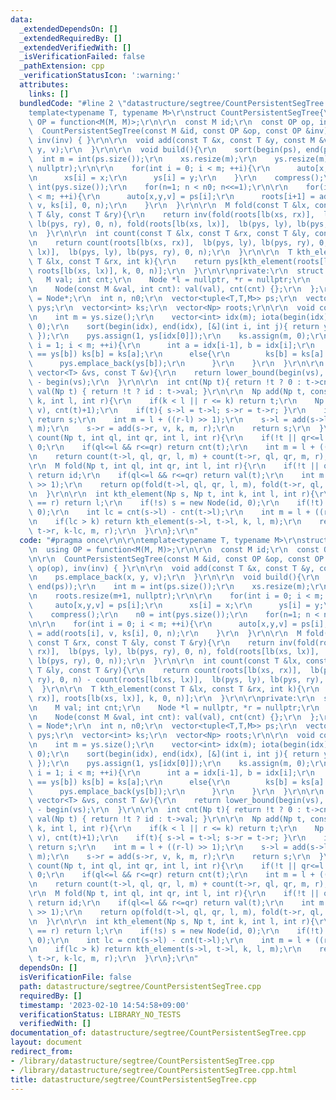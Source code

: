 ```yaml
---
data:
  _extendedDependsOn: []
  _extendedRequiredBy: []
  _extendedVerifiedWith: []
  _isVerificationFailed: false
  _pathExtension: cpp
  _verificationStatusIcon: ':warning:'
  attributes:
    links: []
  bundledCode: "#line 2 \"datastructure/segtree/CountPersistentSegTree.cpp\"\n\r\n\
    template<typename T, typename M>\r\nstruct CountPersistentSegTree{\r\n  using\
    \ OP = function<M(M, M)>;\r\n\r\n  const M id;\r\n  const OP op, inv;\r\n\r\n\
    \  CountPersistentSegTree(const M &id, const OP &op, const OP &inv): id(id), op(op),\
    \ inv(inv) { }\r\n\r\n  void add(const T &x, const T &y, const M &v){\r\n    ps.emplace_back(x,\
    \ y, v);\r\n  }\r\n\r\n  void build(){\r\n    sort(begin(ps), end(ps));\r\n  \
    \  int m = int(ps.size());\r\n    xs.resize(m);\r\n    ys.resize(m);\r\n    roots.resize(m+1,\
    \ nullptr);\r\n\r\n    for(int i = 0; i < m; ++i){\r\n      auto[x,y,v] = ps[i];\r\
    \n      xs[i] = x;\r\n      ys[i] = y;\r\n    }\r\n    compress();\r\n    n0 =\
    \ int(pys.size());\r\n    for(n=1; n < n0; n<<=1);\r\n\r\n    for(int i = 0; i\
    \ < m; ++i){\r\n      auto[x,y,v] = ps[i];\r\n      roots[i+1] = add(roots[i],\
    \ v, ks[i], 0, n);\r\n    }\r\n  }\r\n\r\n  M fold(const T &lx, const T &rx, const\
    \ T &ly, const T &ry){\r\n    return inv(fold(roots[lb(xs, rx)],  lb(pys, ly),\
    \ lb(pys, ry), 0, n), fold(roots[lb(xs, lx)],  lb(pys, ly), lb(pys, ry), 0, n));\r\
    \n  }\r\n\r\n  int count(const T &lx, const T &rx, const T &ly, const T &ry){\r\
    \n    return count(roots[lb(xs, rx)],  lb(pys, ly), lb(pys, ry), 0, n) - count(roots[lb(xs,\
    \ lx)],  lb(pys, ly), lb(pys, ry), 0, n);\r\n  }\r\n\r\n  T kth_element(const\
    \ T &lx, const T &rx, int k){\r\n    return pys[kth_element(roots[lb(xs, rx)],\
    \ roots[lb(xs, lx)], k, 0, n)];\r\n  }\r\n\r\nprivate:\r\n  struct Node{\r\n \
    \   M val; int cnt;\r\n    Node *l = nullptr, *r = nullptr;\r\n    Node() {}\r\
    \n    Node(const M &val, int cnt): val(val), cnt(cnt) {};\r\n  };\r\n  using Np\
    \ = Node*;\r\n  int n, n0;\r\n  vector<tuple<T,T,M>> ps;\r\n  vector<T> xs, ys,\
    \ pys;\r\n  vector<int> ks;\r\n  vector<Np> roots;\r\n\r\n  void compress(){\r\
    \n    int m = ys.size();\r\n    vector<int> idx(m); iota(begin(idx), end(idx),\
    \ 0);\r\n    sort(begin(idx), end(idx), [&](int i, int j){ return ys[i] < ys[j];\
    \ });\r\n    pys.assign(1, ys[idx[0]]);\r\n    ks.assign(m, 0);\r\n    for(int\
    \ i = 1; i < m; ++i){\r\n      int a = idx[i-1], b = idx[i];\r\n      if(ys[a]\
    \ == ys[b]) ks[b] = ks[a];\r\n      else{\r\n        ks[b] = ks[a] + 1;\r\n  \
    \      pys.emplace_back(ys[b]);\r\n      }\r\n    }\r\n  }\r\n\r\n  int lb(const\
    \ vector<T> &vs, const T &v){\r\n    return lower_bound(begin(vs), end(vs), v)\
    \ - begin(vs);\r\n  }\r\n\r\n  int cnt(Np t){ return !t ? 0 : t->cnt; }\r\n  M\
    \ val(Np t) { return !t ? id : t->val; }\r\n\r\n  Np add(Np t, const M &v, int\
    \ k, int l, int r){\r\n    if(k < l || r <= k) return t;\r\n    Np s = new Node(op(val(t),\
    \ v), cnt(t)+1);\r\n    if(t){ s->l = t->l; s->r = t->r; }\r\n    if(l+1 == r)\
    \ return s;\r\n    int m = l + ((r-l) >> 1);\r\n    s->l = add(s->l, v, k, l,\
    \ m);\r\n    s->r = add(s->r, v, k, m, r);\r\n    return s;\r\n  }\r\n\r\n  int\
    \ count(Np t, int ql, int qr, int l, int r){\r\n    if(!t || qr<=l || r<=ql) return\
    \ 0;\r\n    if(ql<=l && r<=qr) return cnt(t);\r\n    int m = l + ((r-l) >> 1);\r\
    \n    return count(t->l, ql, qr, l, m) + count(t->r, ql, qr, m, r);\r\n  }\r\n\
    \r\n  M fold(Np t, int ql, int qr, int l, int r){\r\n    if(!t || qr<=l || r<=ql)\
    \ return id;\r\n    if(ql<=l && r<=qr) return val(t);\r\n    int m = l + ((r-l)\
    \ >> 1);\r\n    return op(fold(t->l, ql, qr, l, m), fold(t->r, ql, qr, m, r));\r\
    \n  }\r\n\r\n  int kth_element(Np s, Np t, int k, int l, int r){\r\n    if(l+1\
    \ == r) return l;\r\n    if(!s) s = new Node(id, 0);\r\n    if(!t) t = new Node(id,\
    \ 0);\r\n    int lc = cnt(s->l) - cnt(t->l);\r\n    int m = l + ((r-l) >> 1);\r\
    \n    if(lc > k) return kth_element(s->l, t->l, k, l, m);\r\n    return kth_element(s->r,\
    \ t->r, k-lc, m, r);\r\n  }\r\n};\r\n"
  code: "#pragma once\r\n\r\ntemplate<typename T, typename M>\r\nstruct CountPersistentSegTree{\r\
    \n  using OP = function<M(M, M)>;\r\n\r\n  const M id;\r\n  const OP op, inv;\r\
    \n\r\n  CountPersistentSegTree(const M &id, const OP &op, const OP &inv): id(id),\
    \ op(op), inv(inv) { }\r\n\r\n  void add(const T &x, const T &y, const M &v){\r\
    \n    ps.emplace_back(x, y, v);\r\n  }\r\n\r\n  void build(){\r\n    sort(begin(ps),\
    \ end(ps));\r\n    int m = int(ps.size());\r\n    xs.resize(m);\r\n    ys.resize(m);\r\
    \n    roots.resize(m+1, nullptr);\r\n\r\n    for(int i = 0; i < m; ++i){\r\n \
    \     auto[x,y,v] = ps[i];\r\n      xs[i] = x;\r\n      ys[i] = y;\r\n    }\r\n\
    \    compress();\r\n    n0 = int(pys.size());\r\n    for(n=1; n < n0; n<<=1);\r\
    \n\r\n    for(int i = 0; i < m; ++i){\r\n      auto[x,y,v] = ps[i];\r\n      roots[i+1]\
    \ = add(roots[i], v, ks[i], 0, n);\r\n    }\r\n  }\r\n\r\n  M fold(const T &lx,\
    \ const T &rx, const T &ly, const T &ry){\r\n    return inv(fold(roots[lb(xs,\
    \ rx)],  lb(pys, ly), lb(pys, ry), 0, n), fold(roots[lb(xs, lx)],  lb(pys, ly),\
    \ lb(pys, ry), 0, n));\r\n  }\r\n\r\n  int count(const T &lx, const T &rx, const\
    \ T &ly, const T &ry){\r\n    return count(roots[lb(xs, rx)],  lb(pys, ly), lb(pys,\
    \ ry), 0, n) - count(roots[lb(xs, lx)],  lb(pys, ly), lb(pys, ry), 0, n);\r\n\
    \  }\r\n\r\n  T kth_element(const T &lx, const T &rx, int k){\r\n    return pys[kth_element(roots[lb(xs,\
    \ rx)], roots[lb(xs, lx)], k, 0, n)];\r\n  }\r\n\r\nprivate:\r\n  struct Node{\r\
    \n    M val; int cnt;\r\n    Node *l = nullptr, *r = nullptr;\r\n    Node() {}\r\
    \n    Node(const M &val, int cnt): val(val), cnt(cnt) {};\r\n  };\r\n  using Np\
    \ = Node*;\r\n  int n, n0;\r\n  vector<tuple<T,T,M>> ps;\r\n  vector<T> xs, ys,\
    \ pys;\r\n  vector<int> ks;\r\n  vector<Np> roots;\r\n\r\n  void compress(){\r\
    \n    int m = ys.size();\r\n    vector<int> idx(m); iota(begin(idx), end(idx),\
    \ 0);\r\n    sort(begin(idx), end(idx), [&](int i, int j){ return ys[i] < ys[j];\
    \ });\r\n    pys.assign(1, ys[idx[0]]);\r\n    ks.assign(m, 0);\r\n    for(int\
    \ i = 1; i < m; ++i){\r\n      int a = idx[i-1], b = idx[i];\r\n      if(ys[a]\
    \ == ys[b]) ks[b] = ks[a];\r\n      else{\r\n        ks[b] = ks[a] + 1;\r\n  \
    \      pys.emplace_back(ys[b]);\r\n      }\r\n    }\r\n  }\r\n\r\n  int lb(const\
    \ vector<T> &vs, const T &v){\r\n    return lower_bound(begin(vs), end(vs), v)\
    \ - begin(vs);\r\n  }\r\n\r\n  int cnt(Np t){ return !t ? 0 : t->cnt; }\r\n  M\
    \ val(Np t) { return !t ? id : t->val; }\r\n\r\n  Np add(Np t, const M &v, int\
    \ k, int l, int r){\r\n    if(k < l || r <= k) return t;\r\n    Np s = new Node(op(val(t),\
    \ v), cnt(t)+1);\r\n    if(t){ s->l = t->l; s->r = t->r; }\r\n    if(l+1 == r)\
    \ return s;\r\n    int m = l + ((r-l) >> 1);\r\n    s->l = add(s->l, v, k, l,\
    \ m);\r\n    s->r = add(s->r, v, k, m, r);\r\n    return s;\r\n  }\r\n\r\n  int\
    \ count(Np t, int ql, int qr, int l, int r){\r\n    if(!t || qr<=l || r<=ql) return\
    \ 0;\r\n    if(ql<=l && r<=qr) return cnt(t);\r\n    int m = l + ((r-l) >> 1);\r\
    \n    return count(t->l, ql, qr, l, m) + count(t->r, ql, qr, m, r);\r\n  }\r\n\
    \r\n  M fold(Np t, int ql, int qr, int l, int r){\r\n    if(!t || qr<=l || r<=ql)\
    \ return id;\r\n    if(ql<=l && r<=qr) return val(t);\r\n    int m = l + ((r-l)\
    \ >> 1);\r\n    return op(fold(t->l, ql, qr, l, m), fold(t->r, ql, qr, m, r));\r\
    \n  }\r\n\r\n  int kth_element(Np s, Np t, int k, int l, int r){\r\n    if(l+1\
    \ == r) return l;\r\n    if(!s) s = new Node(id, 0);\r\n    if(!t) t = new Node(id,\
    \ 0);\r\n    int lc = cnt(s->l) - cnt(t->l);\r\n    int m = l + ((r-l) >> 1);\r\
    \n    if(lc > k) return kth_element(s->l, t->l, k, l, m);\r\n    return kth_element(s->r,\
    \ t->r, k-lc, m, r);\r\n  }\r\n};\r\n"
  dependsOn: []
  isVerificationFile: false
  path: datastructure/segtree/CountPersistentSegTree.cpp
  requiredBy: []
  timestamp: '2023-02-10 14:54:58+09:00'
  verificationStatus: LIBRARY_NO_TESTS
  verifiedWith: []
documentation_of: datastructure/segtree/CountPersistentSegTree.cpp
layout: document
redirect_from:
- /library/datastructure/segtree/CountPersistentSegTree.cpp
- /library/datastructure/segtree/CountPersistentSegTree.cpp.html
title: datastructure/segtree/CountPersistentSegTree.cpp
---
```

